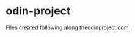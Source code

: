 # odin-project
Files created following along <a href=https://www.theodinproject.com> theodinproject.com</a>
